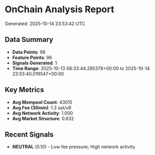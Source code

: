 # OnChain Analysis Report
Generated: 2025-10-14 23:53:42 UTC

## Data Summary
- **Data Points**: 96
- **Feature Points**: 96
- **Signals Generated**: 1
- **Time Range**: 2025-10-13 08:33:44.285378+00:00 to 2025-10-14 23:53:40.019547+00:00

## Key Metrics
- **Avg Mempool Count**: 43015
- **Avg Fee (30min)**: 1.3 sat/vB
- **Avg Network Activity**: 1.000
- **Avg Market Structure**: 0.632

## Recent Signals
- **NEUTRAL** (0.10) - Low fee pressure; High network activity
